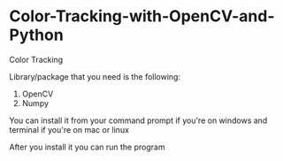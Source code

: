 # Color-Tracking-with-OpenCV-and-Python
Color Tracking

Library/package that you need is the following:
1. OpenCV
2. Numpy

You can install it from your command prompt if you're on windows and terminal if you're on mac or linux

After you install it you can run the program
